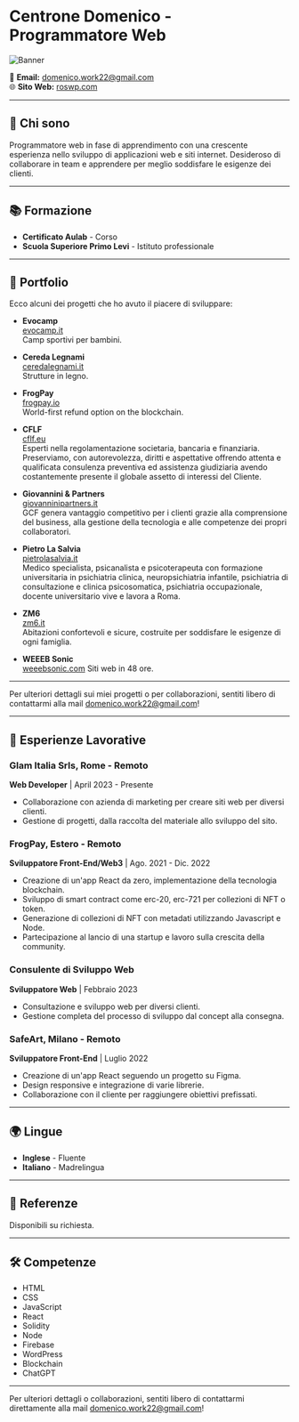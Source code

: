 # Centrone Domenico - Programmatore Web

![Banner](link-all'immagine-del-banner-se-ce-ne-è-uno)

📧 **Email:** [domenico.work22@gmail.com](mailto:domenico.work22@gmail.com)  
🌐 **Sito Web:** [roswp.com](http://roswp.com)  

---

## 🙋 Chi sono
Programmatore web in fase di apprendimento con una crescente esperienza nello sviluppo di applicazioni web e siti internet. Desideroso di collaborare in team e apprendere per meglio soddisfare le esigenze dei clienti.

---

## 📚 Formazione
- **Certificato Aulab** - Corso
- **Scuola Superiore Primo Levi** - Istituto professionale

---

## 🎨 Portfolio

Ecco alcuni dei progetti che ho avuto il piacere di sviluppare:

- **Evocamp**  
  [evocamp.it](https://www.evocamp.it/)  
  Camp sportivi per bambini.

- **Cereda Legnami**  
  [ceredalegnami.it](https://www.ceredalegnami.it/)  
  Strutture in legno.

- **FrogPay**  
  [frogpay.io](https://frogpay.io/)  
  World-first refund option on the blockchain.

- **CFLF**  
  [cflf.eu](https://cflf.eu/)  
  Esperti nella regolamentazione societaria, bancaria e finanziaria. Preserviamo, con autorevolezza, diritti e aspettative offrendo attenta e qualificata consulenza preventiva ed assistenza giudiziaria avendo costantemente presente il globale assetto di interessi del Cliente.

- **Giovannini & Partners**  
  [giovanninipartners.it](https://giovanninipartners.it/)  
  GCF genera vantaggio competitivo per i clienti grazie alla comprensione del business, alla gestione della tecnologia e alle competenze dei propri collaboratori.

- **Pietro La Salvia**  
  [pietrolasalvia.it](https://pietrolasalvia.it/)  
  Medico specialista, psicanalista e psicoterapeuta con formazione universitaria in psichiatria clinica, neuropsichiatria infantile, psichiatria di consultazione e clinica psicosomatica, psichiatria occupazionale, docente universitario vive e lavora a Roma.

- **ZM6**  
  [zm6.it](https://zm6.it/)  
  Abitazioni confortevoli e sicure, costruite per soddisfare le esigenze di ogni famiglia.

- **WEEEB Sonic**  
  [weeebsonic.com](https://weeebsonic.com/)
  Siti web in 48 ore.

---

Per ulteriori dettagli sui miei progetti o per collaborazioni, sentiti libero di contattarmi alla mail domenico.work22@gmail.com!

---

## 💼 Esperienze Lavorative
### Glam Italia Srls, Rome - Remoto
**Web Developer** | April 2023 - Presente  
- Collaborazione con azienda di marketing per creare siti web per diversi clienti.
- Gestione di progetti, dalla raccolta del materiale allo sviluppo del sito.

### FrogPay, Estero - Remoto
**Sviluppatore Front-End/Web3** | Ago. 2021 - Dic. 2022  
- Creazione di un'app React da zero, implementazione della tecnologia blockchain.
- Sviluppo di smart contract come erc-20, erc-721 per collezioni di NFT o token.
- Generazione di collezioni di NFT con metadati utilizzando Javascript e Node.
- Partecipazione al lancio di una startup e lavoro sulla crescita della community.

### Consulente di Sviluppo Web
**Sviluppatore Web** | Febbraio 2023  
- Consultazione e sviluppo web per diversi clienti.
- Gestione completa del processo di sviluppo dal concept alla consegna.

### SafeArt, Milano - Remoto
**Sviluppatore Front-End** | Luglio 2022  
- Creazione di un'app React seguendo un progetto su Figma.
- Design responsive e integrazione di varie librerie.
- Collaborazione con il cliente per raggiungere obiettivi prefissati.

---

## 🌍 Lingue
- **Inglese** - Fluente
- **Italiano** - Madrelingua

---

## 👤 Referenze
Disponibili su richiesta.

---

## 🛠 Competenze
- HTML
- CSS
- JavaScript
- React
- Solidity
- Node
- Firebase
- WordPress
- Blockchain
- ChatGPT

---

Per ulteriori dettagli o collaborazioni, sentiti libero di contattarmi direttamente alla mail domenico.work22@gmail.com!
